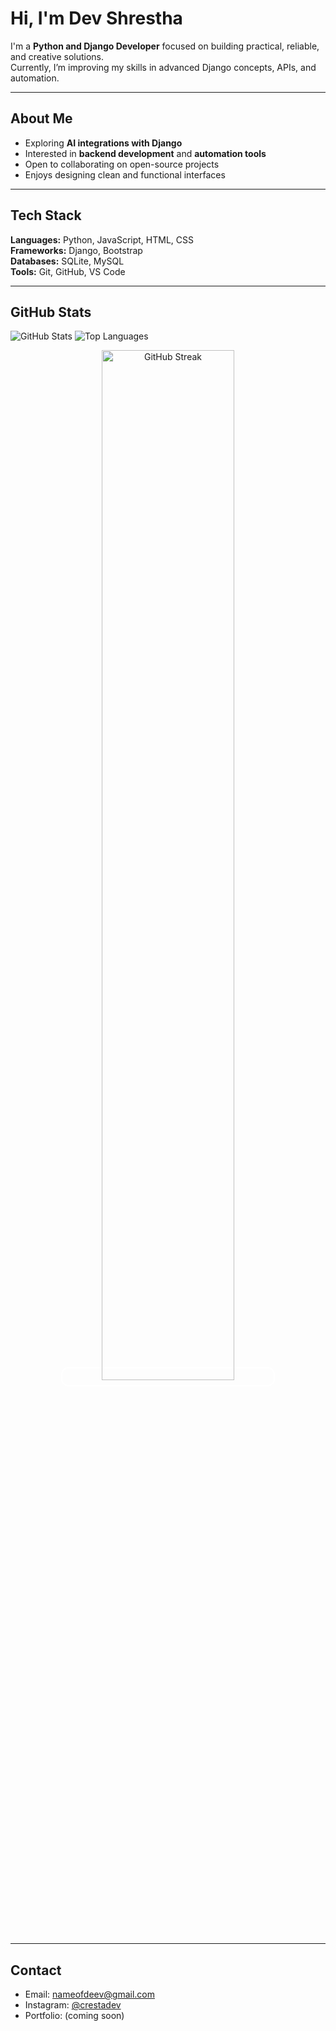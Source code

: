 # Hi, I'm Dev Shrestha

I'm a **Python and Django Developer** focused on building practical, reliable, and creative solutions.  
Currently, I’m improving my skills in advanced Django concepts, APIs, and automation.

---

## About Me
- Exploring **AI integrations with Django**
- Interested in **backend development** and **automation tools**
- Open to collaborating on open-source projects
- Enjoys designing clean and functional interfaces

---

## Tech Stack
**Languages:** Python, JavaScript, HTML, CSS  
**Frameworks:** Django, Bootstrap  
**Databases:** SQLite, MySQL  
**Tools:** Git, GitHub, VS Code

---

## GitHub Stats

![GitHub Stats](https://github-readme-stats.vercel.app/api?username=crestadev&show_icons=true&theme=transparent) 
![Top Languages](https://github-readme-stats.vercel.app/api/top-langs/?username=crestadev&layout=compact&theme=transparent)

<p align="center">
  <span style="border:2px solid #ffffff; padding:5px; border-radius:12px;">
    <img src="https://github-readme-streak-stats.herokuapp.com/?user=crestadev&theme=transparent&hide_border=true" alt="GitHub Streak" width="65%" />
  </span>
</p>








---


## Contact
- Email: [nameofdeev@gmail.com](mailto:nameofdeev@gmail.com)
- Instagram: [@crestadev](https://instagram.com/crestadev)
- Portfolio: (coming soon)
